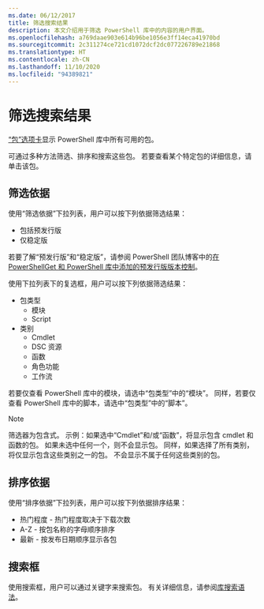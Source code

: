 ```yaml
---
ms.date: 06/12/2017
title: 筛选搜索结果
description: 本文介绍用于筛选 PowerShell 库中的内容的用户界面。
ms.openlocfilehash: a769daae903e614b96be1056e3ff14eca41970bd
ms.sourcegitcommit: 2c311274ce721cd1072dcf2dc077226789e21868
ms.translationtype: HT
ms.contentlocale: zh-CN
ms.lasthandoff: 11/10/2020
ms.locfileid: "94389821"
---
```

# <a name="filtering-search-results"></a>筛选搜索结果

[“包”选项卡](https://www.powershellgallery.com/packages)显示 PowerShell 库中所有可用的包。

可通过多种方法筛选、排序和搜索这些包。 若要查看某个特定包的详细信息，请单击该包。

## <a name="filter-by"></a>筛选依据

使用“筛选依据”下拉列表，用户可以按下列依据筛选结果：

- 包括预发行版
- 仅稳定版

若要了解“预发行版”和“稳定版”，请参阅 PowerShell 团队博客中的[在 PowerShellGet 和 PowerShell 库中添加的预发行版版本控制](https://devblogs.microsoft.com/powershell/prerelease-versioning-added-to-powershellget-and-powershell-gallery/)。

使用下拉列表下的复选框，用户可以按下列依据筛选结果：

- 包类型
  - 模块
  - Script
- 类别
  - Cmdlet
  - DSC 资源
  - 函数
  - 角色功能
  - 工作流

若要仅查看 PowerShell 库中的模块，请选中“包类型”中的“模块”。 同样，若要仅查看 PowerShell 库中的脚本，请选中“包类型”中的“脚本”。

> [!NOTE]
> 筛选器为包含式。 示例：如果选中“Cmdlet”和/或“函数”，将显示包含 cmdlet 和函数的包。 如果未选中任何一个，则不会显示包。 同样，如果选择了所有类别，将仅显示包含这些类别之一的包。 不会显示不属于任何这些类别的包。 

## <a name="sort-by"></a>排序依据

使用“排序依据”下拉列表，用户可以按下列依据排序结果：

- 热门程度 - 热门程度取决于下载次数
- A-Z - 按包名称的字母顺序排序
- 最新 - 按发布日期顺序显示各包

## <a name="search-box"></a>搜索框

使用搜索框，用户可以通过关键字来搜索包。
有关详细信息，请参阅[库搜索语法](search-syntax.md)。
